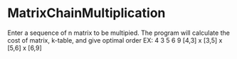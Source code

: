 MatrixChainMultiplication
=========================

Enter a sequence of n matrix to be multipied. The program will calculate the cost of matrix, k-table, and give optimal order
EX: 4 3 5 6 9
[4,3] x [3,5] x [5,6] x [6,9]
